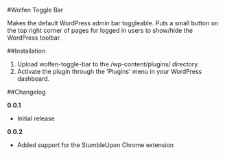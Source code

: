 #Wolfen Toggle Bar

Makes the default WordPress admin bar toggleable. Puts a small button on the top right corner of pages for logged in users to show/hide the WordPress toolbar.

##Installation

1. Upload wolfen-toggle-bar to the /wp-content/plugins/ directory.
2. Activate the plugin through the 'Plugins' menu in your WordPress dashboard.

##Changelog

**0.0.1**

* Initial release

**0.0.2**

* Added support for the StumbleUpon Chrome extension